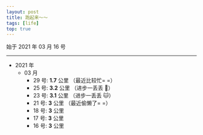 ```yaml
---
layout: post
title: 跑起来～～
tags: [life]
top: true
---
```


始于 2021 年 03 月 16 号

---

- 2021 年
  - 03 月
    - 29 号: **1.7** 公里 （最近比较忙= =）
    - 25 号: **3.2** 公里 （进步一丢丢 🐶）
    - 23 号: **3.1** 公里 （进步一丢丢 🐱）
    - 21 号: **3** 公里 （最近偷懒了= =）
    - 18 号: **3** 公里
    - 17 号: **3** 公里
    - 16 号: **3** 公里
